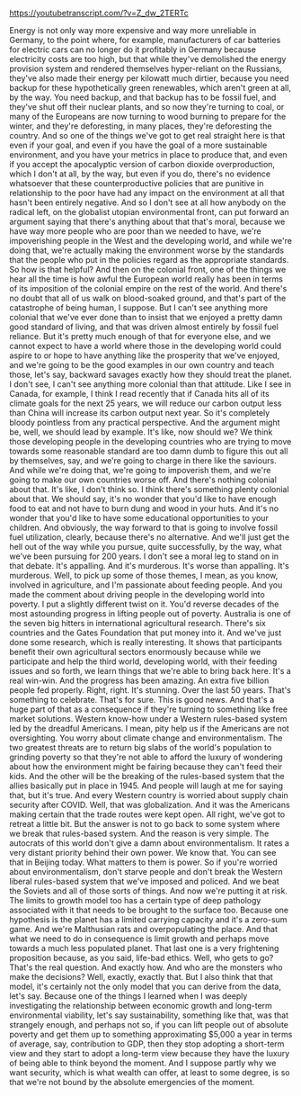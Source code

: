https://youtubetranscript.com/?v=Z_dw_2TERTc

 Energy is not only way more expensive and way more unreliable in Germany, to the point where, for example, manufacturers of car batteries for electric cars can no longer do it profitably in Germany because electricity costs are too high, but that while they've demolished the energy provision system and rendered themselves hyper-reliant on the Russians, they've also made their energy per kilowatt much dirtier, because you need backup for these hypothetically green renewables, which aren't green at all, by the way. You need backup, and that backup has to be fossil fuel, and they've shut off their nuclear plants, and so now they're turning to coal, or many of the Europeans are now turning to wood burning to prepare for the winter, and they're deforesting, in many places, they're deforesting the country. And so one of the things we've got to get real straight here is that even if your goal, and even if you have the goal of a more sustainable environment, and you have your metrics in place to produce that, and even if you accept the apocalyptic version of carbon dioxide overproduction, which I don't at all, by the way, but even if you do, there's no evidence whatsoever that these counterproductive policies that are punitive in relationship to the poor have had any impact on the environment at all that hasn't been entirely negative. And so I don't see at all how anybody on the radical left, on the globalist utopian environmental front, can put forward an argument saying that there's anything about that that's moral, because we have way more people who are poor than we needed to have, we're impoverishing people in the West and the developing world, and while we're doing that, we're actually making the environment worse by the standards that the people who put in the policies regard as the appropriate standards. So how is that helpful? And then on the colonial front, one of the things we hear all the time is how awful the European world really has been in terms of its imposition of the colonial empire on the rest of the world. And there's no doubt that all of us walk on blood-soaked ground, and that's part of the catastrophe of being human, I suppose. But I can't see anything more colonial that we've ever done than to insist that we enjoyed a pretty damn good standard of living, and that was driven almost entirely by fossil fuel reliance. But it's pretty much enough of that for everyone else, and we cannot expect to have a world where those in the developing world could aspire to or hope to have anything like the prosperity that we've enjoyed, and we're going to be the good examples in our own country and teach those, let's say, backward savages exactly how they should treat the planet. I don't see, I can't see anything more colonial than that attitude. Like I see in Canada, for example, I think I read recently that if Canada hits all of its climate goals for the next 25 years, we will reduce our carbon output less than China will increase its carbon output next year. So it's completely bloody pointless from any practical perspective. And the argument might be, well, we should lead by example. It's like, now should we? We think those developing people in the developing countries who are trying to move towards some reasonable standard are too damn dumb to figure this out all by themselves, say, and we're going to charge in there like the saviours. And while we're doing that, we're going to impoverish them, and we're going to make our own countries worse off. And there's nothing colonial about that. It's like, I don't think so. I think there's something plenty colonial about that. We should say, it's no wonder that you'd like to have enough food to eat and not have to burn dung and wood in your huts. And it's no wonder that you'd like to have some educational opportunities to your children. And obviously, the way forward to that is going to involve fossil fuel utilization, clearly, because there's no alternative. And we'll just get the hell out of the way while you pursue, quite successfully, by the way, what we've been pursuing for 200 years. I don't see a moral leg to stand on in that debate. It's appalling. And it's murderous. It's worse than appalling. It's murderous. Well, to pick up some of those themes, I mean, as you know, involved in agriculture, and I'm passionate about feeding people. And you made the comment about driving people in the developing world into poverty. I put a slightly different twist on it. You'd reverse decades of the most astounding progress in lifting people out of poverty. Australia is one of the seven big hitters in international agricultural research. There's six countries and the Gates Foundation that put money into it. And we've just done some research, which is really interesting. It shows that participants benefit their own agricultural sectors enormously because while we participate and help the third world, developing world, with their feeding issues and so forth, we learn things that we're able to bring back here. It's a real win-win. And the progress has been amazing. An extra five billion people fed properly. Right, right. It's stunning. Over the last 50 years. That's something to celebrate. That's for sure. This is good news. And that's a huge part of that as a consequence if they're turning to something like free market solutions. Western know-how under a Western rules-based system led by the dreadful Americans. I mean, pity help us if the Americans are not oversighting. You worry about climate change and environmentalism. The two greatest threats are to return big slabs of the world's population to grinding poverty so that they're not able to afford the luxury of wondering about how the environment might be fairing because they can't feed their kids. And the other will be the breaking of the rules-based system that the allies basically put in place in 1945. And people will laugh at me for saying that, but it's true. And every Western country is worried about supply chain security after COVID. Well, that was globalization. And it was the Americans making certain that the trade routes were kept open. All right, we've got to retreat a little bit. But the answer is not to go back to some system where we break that rules-based system. And the reason is very simple. The autocrats of this world don't give a damn about environmentalism. It rates a very distant priority behind their own power. We know that. You can see that in Beijing today. What matters to them is power. So if you're worried about environmentalism, don't starve people and don't break the Western liberal rules-based system that we've imposed and policed. And we beat the Soviets and all of those sorts of things. And now we're putting it at risk. The limits to growth model too has a certain type of deep pathology associated with it that needs to be brought to the surface too. Because one hypothesis is the planet has a limited carrying capacity and it's a zero-sum game. And we're Malthusian rats and overpopulating the place. And that what we need to do in consequence is limit growth and perhaps move towards a much less populated planet. That last one is a very frightening proposition because, as you said, life-bad ethics. Well, who gets to go? That's the real question. And exactly how. And who are the monsters who make the decisions? Well, exactly, exactly that. But I also think that that model, it's certainly not the only model that you can derive from the data, let's say. Because one of the things I learned when I was deeply investigating the relationship between economic growth and long-term environmental viability, let's say sustainability, something like that, was that strangely enough, and perhaps not so, if you can lift people out of absolute poverty and get them up to something approximating $5,000 a year in terms of average, say, contribution to GDP, then they stop adopting a short-term view and they start to adopt a long-term view because they have the luxury of being able to think beyond the moment. And I suppose partly why we want security, which is what wealth can offer, at least to some degree, is so that we're not bound by the absolute emergencies of the moment.